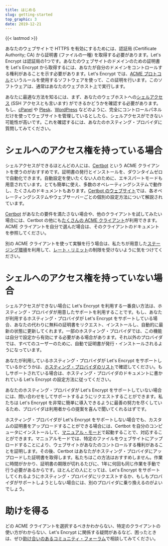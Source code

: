 ```yaml
---
title: はじめる
slug: getting-started
top_graphic: 3
date: 2019-12-21
---
```


{{< lastmod >}}

あなたのウェブサイトで HTTPS を有効にするためには、認証局 (Certificate Authority; CA) から証明書 (ファイルの一種) を取得する必要があります。Let's Encrypt は認証局の1つです。あなたのウェブサイトのドメインのための証明書を Let's Encrypt から取得するには、あなたが自分のドメインをコントロールする権利があることを示す必要があります。Let's Encrypt では、[ACME プロトコル](https://tools.ietf.org/html/rfc8555)というルールを使用するソフトウェアを使って、この証明を行います。このソフトウェアは、通常はあなたのウェブホスト上で実行します。

あなたに最適な方法を知るには、まず、あなたのウェブホストへの[シェルアクセス](https://ja.wikipedia.org/wiki/シェルアカウント) (SSH アクセスとも言います) ができるかどうかを確認する必要があります。もし、[cPanel](https://cpanel.net/) や [Plesk](https://www.plesk.com/)、[WordPress](https://wordpress.org/) などのように、完全にコントロールパネルだけを使ってウェブサイトを管理しているとしたら、シェルアクセスができない可能性が高いです。これを確認するには、あなたのホスティング・プロバイダに質問してみてください。

# シェルへのアクセス権を持っている場合

シェルアクセスができるほとんどの人には、[Certbot] という ACME クライアントを使うのがおすすめです。証明書の発行とインストールを、ダウンタイムゼロで自動化できます。自動設定を使いたくない人のために、エキスパートモードも用意されています。とても簡単に使え、多数のオペレーティングシステムで動作し、たくさんのドキュメントもあります。[Certbot のウェブサイト][Certbot]では、各オペレーティングシステムやウェブサーバーごとの個別の設定方法について解説されています。

[Certbot] があなたの要件を満たさない場合や、他のクライアントを試してみたい場合には、Certbot の他にも[たくさんの ACME クライアント](/docs/client-options)が利用できます。ACME クライアントを自分で選んだ場合は、そのクライアントのドキュメントを参照してください。


別の ACME クライアントを使って実験を行う場合は、私たちが用意した[ステージング環境](/docs/staging-environment)を利用して、[レート・リミット](/docs/rate-limits)の制限を受けないように気をつけてください。

[Certbot]: https://certbot.eff.org/  "Certbot"

# シェルへのアクセス権を持っていない場合

シェルアクセスができない場合に Let's Encrypt を利用する一番良い方法は、ホスティング・プロバイダが用意したサポートを利用することです。もし、あなたが利用するホスティング・プロバイダが Let's Encrypt をサポートしている場合、あなたの代わりに無料の証明書をリクエスト、インストールし、自動的に最新の状態に更新してくれます。一部のホスティング・プロバイダでは、この機能は自分で設定から有効にする必要がある場合があります。それ以外のプロバイダでは、すべてのユーザーのために、自動で証明書が発行・インストールされるようになっています。

あなたが利用しているホスティング・プロバイダが Let's Encrypt をサポートしているかどうかは、[ホスティング・プロバイダのリスト](https://community.letsencrypt.org/t/web-hosting-who-support-lets-encrypt/6920)で確認してください。もしサポートされている場合は、ホスティング・プロバイダのドキュメントに書かれている Let's Encrypt の設定方法に従ってください。

あなたのホスティング・プロバイダが Let's Encrypt をサポートしていない場合には、問い合わせをしてサポートするようにリクエストすることができます。私たちは Let's Encrypt を非常に簡単に導入できるように最善の努力を尽くしているため、プロバイダは利用者からの提案を喜んで聞いてくれるはずです。

ホスティング・プロバイダが Let's Encrypt をサポートしない場合でも、カスタムの証明書をアップロードすることができる場合には、Certbot を自分のコンピュータにインストールして、[マニュアル・モード](https://certbot.eff.org/docs/using.html#manual)で起動することで、対応することができます。マニュアルモードでは、特定のファイルをウェブサイトにアップロードすることにより、ウェブサイトがあなたのコントロールする権利があることを証明します。その後、Certbot はあなたがホスティング・プロバイダにアップロードした証明書を取得します。私たちはこの方法はおすすめしません。作業に時間がかかり、証明書の期限が切れるたびに、1年に何回も同じ作業を手動で行う必要があるからです。ほとんどの人にとっては、Let's Encrypt をサポートしてくれるようにホスティング・プロバイダにリクエストするか、もしもプロバイダがサポートしようとしない場合には、別のプロバイダに乗り換えるのがよいでしょう。

# 助けを得る

どの ACME クライアントを選択するべきかわからない、特定のクライアントの使い方がわからない、Let's Encrypt に関係する疑問があるなど、困ったときは、ぜひ[助け合いのあるコミュニティ・フォーラム](https://community.letsencrypt.org/)で相談してみてください。
